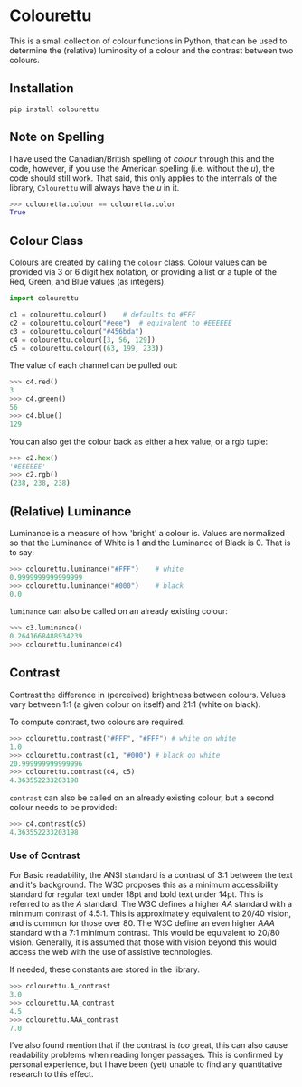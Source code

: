 # Colourettu

This is a small collection of colour functions in Python, that can be used
to determine the (relative) luminosity of a colour and the contrast
between two colours.

## Installation

~~~
pip install colourettu
~~~

## Note on Spelling

I have used the Canadian/British spelling of *colour* through this
and the code, however, if you use the American spelling (i.e. without
the *u*), the code should still work. That said, this only applies
to the internals of the library, `Colourettu` will always have the *u*
in it.

~~~python
>>> colouretta.colour == colouretta.color
True
~~~

## Colour Class

Colours are created by calling the `colour` class. Colour values
can be provided via 3 or 6 digit hex notation, or providing a
list or a tuple of the Red, Green, and Blue values (as integers).

~~~python
import colourettu

c1 = colourettu.colour()	# defaults to #FFF
c2 = colourettu.colour("#eee")	# equivalent to #EEEEEE
c3 = colourettu.colour("#456bda")
c4 = colourettu.colour([3, 56, 129])
c5 = colourettu.colour((63, 199, 233))
~~~

The value of each channel can be pulled out:

~~~python
>>> c4.red()
3
>>> c4.green()
56
>>> c4.blue()
129
~~~

You can also get the colour back as either a hex value, or a rgb tuple:

~~~python
>>> c2.hex()
'#EEEEEE'
>>> c2.rgb()
(238, 238, 238)
~~~

## (Relative) Luminance

Luminance is a measure of how 'bright' a colour is. Values are normalized
so that the Luminance of White is 1 and the Luminance of Black is 0. That is
to say:

~~~python
>>> colourettu.luminance("#FFF")	# white
0.9999999999999999
>>> colourettu.luminance("#000")	# black
0.0
~~~

`luminance` can also be called on an already existing colour:

~~~python
>>> c3.luminance()
0.2641668488934239
>>> colourettu.luminance(c4)
~~~

## Contrast

Contrast the difference in (perceived) brightness between colours.
Values vary between 1:1 (a given colour on itself) and 21:1 (white on black).

To compute contrast, two colours are required.

~~~python
>>> colourettu.contrast("#FFF", "#FFF")	# white on white
1.0
>>> colourettu.contrast(c1, "#000")	# black on white
20.999999999999996
>>> colourettu.contrast(c4, c5)
4.363552233203198
~~~

`contrast` can also be called on an already existing colour, but a second
colour needs to be provided:

~~~python
>>> c4.contrast(c5)
4.363552233203198
~~~

### Use of Contrast

For Basic readability, the ANSI standard is a contrast of 3:1 between the text
and it's background. The W3C proposes this as a minimum accessibility standard
for regular text under 18pt and bold text under 14pt. This is referred to as the
*A* standard. The W3C defines a higher *AA* standard with a minimum contrast of
4.5:1. This is approximately equivalent to 20/40 vision, and is common for
those over 80. The W3C define an even higher *AAA* standard with a 7:1 minimum
contrast. This would be equivalent to 20/80 vision. Generally, it is assumed
that those with vision beyond this would access the web with the use of
assistive technologies.

If needed, these constants are stored in the library.

~~~python
>>> colourettu.A_contrast
3.0
>>> colourettu.AA_contrast
4.5
>>> colourettu.AAA_contrast
7.0
~~~

I've also found mention that if the contrast is *too*
great, this can also cause readability problems when reading longer passages.
This is confirmed by personal experience,
but I have been (yet) unable to find any quantitative research to this effect.
